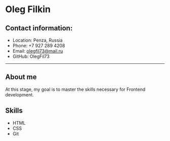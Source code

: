 # Oleg Filkin

## Contact information:
* Location: Penza, Russia
* Phone: +7 927 289 4208
* Email: olegfil73@mail.ru
* GitHub: OlegFil73
***
## About me
At this stage, my goal is to master the skills necessary for Frontend development.

## Skills
* HTML
* CSS
* Git